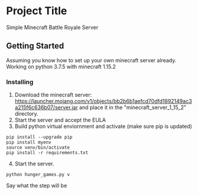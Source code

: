 # Project Title
Simple Minecraft Battle Royale Server

## Getting Started
Assuming you know how to set up your own minecraft server already. Working on python 3.7.5 with minecraft 1.15.2

### Installing
1. Download the minecraft server: https://launcher.mojang.com/v1/objects/bb2b6b1aefcd70dfd1892149ac3a215f6c636b07/server.jar and place it in the "minecraft_server_1_15_2" directory.
2. Start the server and accept the EULA
3. Build python virtual enviornment and activate (make sure pip is updated)
```
pip install --upgrade pip
pip install myenv
source venv/bin/activate
pip install -r requirements.txt
```
4. Start the server.
```
python hunger_games.py v
```
Say what the step will be
